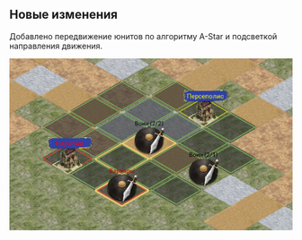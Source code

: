## Новые изменения

Добавлено передвижение юнитов по алгоритму A-Star и подсветкой направления движения.

![Передвижение юнитов](screenshots/movement.png)

